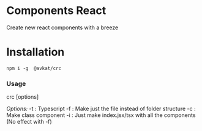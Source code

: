 # Components React
Create new react components with a breeze

# Installation
`npm i -g  @avkat/crc`

### Usage
crc <Name> [options]

*Options:*
-t : Typescript
-f : Make just the file instead of folder structure
-c : Make class component
-i : Just make index.jsx/tsx with all the components (No effect with -f)



